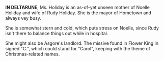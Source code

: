 **IN DELTARUNE**, Ms. Holiday is an as-of-yet unseen mother of <a onclick="loadFile('Noelle Holiday.md')">Noelle Holiday</a> and wife of <a onclick="loadFile('Rudy Holiday.md')">Rudy Holiday</a>. She is the mayor of Hometown and always vey busy.

She is somewhat stern and cold, which puts stress on Noelle, since Rudy isn't there to balance things out while in hospital.

She might also be <a onclick="loadFile('Asgore.md')">Asgore's </a> landlord. The missive found in <a onclick="loadFile('Flower King.md')">Flower King</a> in signed "C.", which could stand for "Carol", keeping with the theme of Christmas-related names.